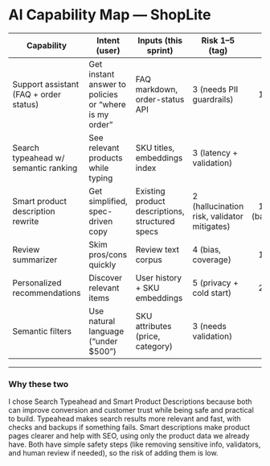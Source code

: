 # AI Capability Map — ShopLite

| Capability | Intent (user) | Inputs (this sprint) | Risk 1–5 (tag) | p95 ms | Est. cost/action | Fallback | Selected |
|---|---|---|---|---:|---:|---|:---:|
| Support assistant (FAQ + order status) | Get instant answer to policies or “where is my order” | FAQ markdown, order-status API | 3 (needs PII guardrails) | 1200 | $0.015 | FAQ page / human agent | |
| Search typeahead w/ semantic ranking | See relevant products while typing | SKU titles, embeddings index | 3 (latency + validation) | 300 | $0.003 | Keyword typeahead | selected |
| Smart product description rewrite | Get simplified, spec-driven copy | Existing product descriptions, structured specs | 2 (hallucination risk, validator mitigates) | 1500 (batch) | $0.010 | Original copy | selected |
| Review summarizer | Skim pros/cons quickly | Review text corpus | 4 (bias, coverage) | 1800 | $0.012 | Show raw reviews | |
| Personalized recommendations | Discover relevant items | User history + SKU embeddings | 5 (privacy + cold start) | 2000 | $0.020 | Generic bestsellers | |
| Semantic filters | Use natural language (“under $500”) | SKU attributes (price, category) | 3 (needs validation) | 400 | $0.004 | Keyword filters | |

---

### Why these two

I chose Search Typeahead and Smart Product Descriptions because both can improve conversion and customer trust while being safe and practical to build. Typeahead makes search results more relevant and fast, with checks and backups if something fails. Smart descriptions make product pages clearer and help with SEO, using only the product data we already have. Both have simple safety steps (like removing sensitive info, validators, and human review if needed), so the risk of adding them is low.

